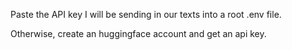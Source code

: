 Paste the API key I will be sending in our texts into a root .env file.

Otherwise, create an huggingface account and get an api key.
